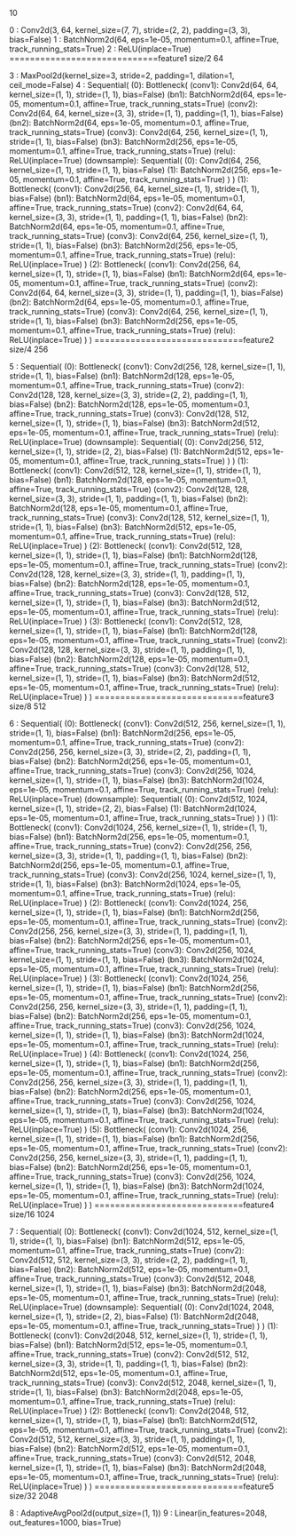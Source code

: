 10

0 : Conv2d(3, 64, kernel_size=(7, 7), stride=(2, 2), padding=(3, 3), bias=False)
1 : BatchNorm2d(64, eps=1e-05, momentum=0.1, affine=True, track_running_stats=True)
2 : ReLU(inplace=True)
=============================feature1 size/2 64


3 : MaxPool2d(kernel_size=3, stride=2, padding=1, dilation=1, ceil_mode=False)
4 : Sequential(
  (0): Bottleneck(
    (conv1): Conv2d(64, 64, kernel_size=(1, 1), stride=(1, 1), bias=False)
    (bn1): BatchNorm2d(64, eps=1e-05, momentum=0.1, affine=True, track_running_stats=True)
    (conv2): Conv2d(64, 64, kernel_size=(3, 3), stride=(1, 1), padding=(1, 1), bias=False)
    (bn2): BatchNorm2d(64, eps=1e-05, momentum=0.1, affine=True, track_running_stats=True)
    (conv3): Conv2d(64, 256, kernel_size=(1, 1), stride=(1, 1), bias=False)
    (bn3): BatchNorm2d(256, eps=1e-05, momentum=0.1, affine=True, track_running_stats=True)
    (relu): ReLU(inplace=True)
    (downsample): Sequential(
      (0): Conv2d(64, 256, kernel_size=(1, 1), stride=(1, 1), bias=False)
      (1): BatchNorm2d(256, eps=1e-05, momentum=0.1, affine=True, track_running_stats=True)
    )
  )
  (1): Bottleneck(
    (conv1): Conv2d(256, 64, kernel_size=(1, 1), stride=(1, 1), bias=False)
    (bn1): BatchNorm2d(64, eps=1e-05, momentum=0.1, affine=True, track_running_stats=True)
    (conv2): Conv2d(64, 64, kernel_size=(3, 3), stride=(1, 1), padding=(1, 1), bias=False)
    (bn2): BatchNorm2d(64, eps=1e-05, momentum=0.1, affine=True, track_running_stats=True)
    (conv3): Conv2d(64, 256, kernel_size=(1, 1), stride=(1, 1), bias=False)
    (bn3): BatchNorm2d(256, eps=1e-05, momentum=0.1, affine=True, track_running_stats=True)
    (relu): ReLU(inplace=True)
  )
  (2): Bottleneck(
    (conv1): Conv2d(256, 64, kernel_size=(1, 1), stride=(1, 1), bias=False)
    (bn1): BatchNorm2d(64, eps=1e-05, momentum=0.1, affine=True, track_running_stats=True)
    (conv2): Conv2d(64, 64, kernel_size=(3, 3), stride=(1, 1), padding=(1, 1), bias=False)
    (bn2): BatchNorm2d(64, eps=1e-05, momentum=0.1, affine=True, track_running_stats=True)
    (conv3): Conv2d(64, 256, kernel_size=(1, 1), stride=(1, 1), bias=False)
    (bn3): BatchNorm2d(256, eps=1e-05, momentum=0.1, affine=True, track_running_stats=True)
    (relu): ReLU(inplace=True)
  )
)
=============================feature2 size/4 256


5 : Sequential(
  (0): Bottleneck(
    (conv1): Conv2d(256, 128, kernel_size=(1, 1), stride=(1, 1), bias=False)
    (bn1): BatchNorm2d(128, eps=1e-05, momentum=0.1, affine=True, track_running_stats=True)
    (conv2): Conv2d(128, 128, kernel_size=(3, 3), stride=(2, 2), padding=(1, 1), bias=False)
    (bn2): BatchNorm2d(128, eps=1e-05, momentum=0.1, affine=True, track_running_stats=True)
    (conv3): Conv2d(128, 512, kernel_size=(1, 1), stride=(1, 1), bias=False)
    (bn3): BatchNorm2d(512, eps=1e-05, momentum=0.1, affine=True, track_running_stats=True)
    (relu): ReLU(inplace=True)
    (downsample): Sequential(
      (0): Conv2d(256, 512, kernel_size=(1, 1), stride=(2, 2), bias=False)
      (1): BatchNorm2d(512, eps=1e-05, momentum=0.1, affine=True, track_running_stats=True)
    )
  )
  (1): Bottleneck(
    (conv1): Conv2d(512, 128, kernel_size=(1, 1), stride=(1, 1), bias=False)
    (bn1): BatchNorm2d(128, eps=1e-05, momentum=0.1, affine=True, track_running_stats=True)
    (conv2): Conv2d(128, 128, kernel_size=(3, 3), stride=(1, 1), padding=(1, 1), bias=False)
    (bn2): BatchNorm2d(128, eps=1e-05, momentum=0.1, affine=True, track_running_stats=True)
    (conv3): Conv2d(128, 512, kernel_size=(1, 1), stride=(1, 1), bias=False)
    (bn3): BatchNorm2d(512, eps=1e-05, momentum=0.1, affine=True, track_running_stats=True)
    (relu): ReLU(inplace=True)
  )
  (2): Bottleneck(
    (conv1): Conv2d(512, 128, kernel_size=(1, 1), stride=(1, 1), bias=False)
    (bn1): BatchNorm2d(128, eps=1e-05, momentum=0.1, affine=True, track_running_stats=True)
    (conv2): Conv2d(128, 128, kernel_size=(3, 3), stride=(1, 1), padding=(1, 1), bias=False)
    (bn2): BatchNorm2d(128, eps=1e-05, momentum=0.1, affine=True, track_running_stats=True)
    (conv3): Conv2d(128, 512, kernel_size=(1, 1), stride=(1, 1), bias=False)
    (bn3): BatchNorm2d(512, eps=1e-05, momentum=0.1, affine=True, track_running_stats=True)
    (relu): ReLU(inplace=True)
  )
  (3): Bottleneck(
    (conv1): Conv2d(512, 128, kernel_size=(1, 1), stride=(1, 1), bias=False)
    (bn1): BatchNorm2d(128, eps=1e-05, momentum=0.1, affine=True, track_running_stats=True)
    (conv2): Conv2d(128, 128, kernel_size=(3, 3), stride=(1, 1), padding=(1, 1), bias=False)
    (bn2): BatchNorm2d(128, eps=1e-05, momentum=0.1, affine=True, track_running_stats=True)
    (conv3): Conv2d(128, 512, kernel_size=(1, 1), stride=(1, 1), bias=False)
    (bn3): BatchNorm2d(512, eps=1e-05, momentum=0.1, affine=True, track_running_stats=True)
    (relu): ReLU(inplace=True)
  )
)
=============================feature3 size/8 512


6 : Sequential(
  (0): Bottleneck(
    (conv1): Conv2d(512, 256, kernel_size=(1, 1), stride=(1, 1), bias=False)
    (bn1): BatchNorm2d(256, eps=1e-05, momentum=0.1, affine=True, track_running_stats=True)
    (conv2): Conv2d(256, 256, kernel_size=(3, 3), stride=(2, 2), padding=(1, 1), bias=False)
    (bn2): BatchNorm2d(256, eps=1e-05, momentum=0.1, affine=True, track_running_stats=True)
    (conv3): Conv2d(256, 1024, kernel_size=(1, 1), stride=(1, 1), bias=False)
    (bn3): BatchNorm2d(1024, eps=1e-05, momentum=0.1, affine=True, track_running_stats=True)
    (relu): ReLU(inplace=True)
    (downsample): Sequential(
      (0): Conv2d(512, 1024, kernel_size=(1, 1), stride=(2, 2), bias=False)
      (1): BatchNorm2d(1024, eps=1e-05, momentum=0.1, affine=True, track_running_stats=True)
    )
  )
  (1): Bottleneck(
    (conv1): Conv2d(1024, 256, kernel_size=(1, 1), stride=(1, 1), bias=False)
    (bn1): BatchNorm2d(256, eps=1e-05, momentum=0.1, affine=True, track_running_stats=True)
    (conv2): Conv2d(256, 256, kernel_size=(3, 3), stride=(1, 1), padding=(1, 1), bias=False)
    (bn2): BatchNorm2d(256, eps=1e-05, momentum=0.1, affine=True, track_running_stats=True)
    (conv3): Conv2d(256, 1024, kernel_size=(1, 1), stride=(1, 1), bias=False)
    (bn3): BatchNorm2d(1024, eps=1e-05, momentum=0.1, affine=True, track_running_stats=True)
    (relu): ReLU(inplace=True)
  )
  (2): Bottleneck(
    (conv1): Conv2d(1024, 256, kernel_size=(1, 1), stride=(1, 1), bias=False)
    (bn1): BatchNorm2d(256, eps=1e-05, momentum=0.1, affine=True, track_running_stats=True)
    (conv2): Conv2d(256, 256, kernel_size=(3, 3), stride=(1, 1), padding=(1, 1), bias=False)
    (bn2): BatchNorm2d(256, eps=1e-05, momentum=0.1, affine=True, track_running_stats=True)
    (conv3): Conv2d(256, 1024, kernel_size=(1, 1), stride=(1, 1), bias=False)
    (bn3): BatchNorm2d(1024, eps=1e-05, momentum=0.1, affine=True, track_running_stats=True)
    (relu): ReLU(inplace=True)
  )
  (3): Bottleneck(
    (conv1): Conv2d(1024, 256, kernel_size=(1, 1), stride=(1, 1), bias=False)
    (bn1): BatchNorm2d(256, eps=1e-05, momentum=0.1, affine=True, track_running_stats=True)
    (conv2): Conv2d(256, 256, kernel_size=(3, 3), stride=(1, 1), padding=(1, 1), bias=False)
    (bn2): BatchNorm2d(256, eps=1e-05, momentum=0.1, affine=True, track_running_stats=True)
    (conv3): Conv2d(256, 1024, kernel_size=(1, 1), stride=(1, 1), bias=False)
    (bn3): BatchNorm2d(1024, eps=1e-05, momentum=0.1, affine=True, track_running_stats=True)
    (relu): ReLU(inplace=True)
  )
  (4): Bottleneck(
    (conv1): Conv2d(1024, 256, kernel_size=(1, 1), stride=(1, 1), bias=False)
    (bn1): BatchNorm2d(256, eps=1e-05, momentum=0.1, affine=True, track_running_stats=True)
    (conv2): Conv2d(256, 256, kernel_size=(3, 3), stride=(1, 1), padding=(1, 1), bias=False)
    (bn2): BatchNorm2d(256, eps=1e-05, momentum=0.1, affine=True, track_running_stats=True)
    (conv3): Conv2d(256, 1024, kernel_size=(1, 1), stride=(1, 1), bias=False)
    (bn3): BatchNorm2d(1024, eps=1e-05, momentum=0.1, affine=True, track_running_stats=True)
    (relu): ReLU(inplace=True)
  )
  (5): Bottleneck(
    (conv1): Conv2d(1024, 256, kernel_size=(1, 1), stride=(1, 1), bias=False)
    (bn1): BatchNorm2d(256, eps=1e-05, momentum=0.1, affine=True, track_running_stats=True)
    (conv2): Conv2d(256, 256, kernel_size=(3, 3), stride=(1, 1), padding=(1, 1), bias=False)
    (bn2): BatchNorm2d(256, eps=1e-05, momentum=0.1, affine=True, track_running_stats=True)
    (conv3): Conv2d(256, 1024, kernel_size=(1, 1), stride=(1, 1), bias=False)
    (bn3): BatchNorm2d(1024, eps=1e-05, momentum=0.1, affine=True, track_running_stats=True)
    (relu): ReLU(inplace=True)
  )
)
=============================feature4 size/16 1024



7 : Sequential(
  (0): Bottleneck(
    (conv1): Conv2d(1024, 512, kernel_size=(1, 1), stride=(1, 1), bias=False)
    (bn1): BatchNorm2d(512, eps=1e-05, momentum=0.1, affine=True, track_running_stats=True)
    (conv2): Conv2d(512, 512, kernel_size=(3, 3), stride=(2, 2), padding=(1, 1), bias=False)
    (bn2): BatchNorm2d(512, eps=1e-05, momentum=0.1, affine=True, track_running_stats=True)
    (conv3): Conv2d(512, 2048, kernel_size=(1, 1), stride=(1, 1), bias=False)
    (bn3): BatchNorm2d(2048, eps=1e-05, momentum=0.1, affine=True, track_running_stats=True)
    (relu): ReLU(inplace=True)
    (downsample): Sequential(
      (0): Conv2d(1024, 2048, kernel_size=(1, 1), stride=(2, 2), bias=False)
      (1): BatchNorm2d(2048, eps=1e-05, momentum=0.1, affine=True, track_running_stats=True)
    )
  )
  (1): Bottleneck(
    (conv1): Conv2d(2048, 512, kernel_size=(1, 1), stride=(1, 1), bias=False)
    (bn1): BatchNorm2d(512, eps=1e-05, momentum=0.1, affine=True, track_running_stats=True)
    (conv2): Conv2d(512, 512, kernel_size=(3, 3), stride=(1, 1), padding=(1, 1), bias=False)
    (bn2): BatchNorm2d(512, eps=1e-05, momentum=0.1, affine=True, track_running_stats=True)
    (conv3): Conv2d(512, 2048, kernel_size=(1, 1), stride=(1, 1), bias=False)
    (bn3): BatchNorm2d(2048, eps=1e-05, momentum=0.1, affine=True, track_running_stats=True)
    (relu): ReLU(inplace=True)
  )
  (2): Bottleneck(
    (conv1): Conv2d(2048, 512, kernel_size=(1, 1), stride=(1, 1), bias=False)
    (bn1): BatchNorm2d(512, eps=1e-05, momentum=0.1, affine=True, track_running_stats=True)
    (conv2): Conv2d(512, 512, kernel_size=(3, 3), stride=(1, 1), padding=(1, 1), bias=False)
    (bn2): BatchNorm2d(512, eps=1e-05, momentum=0.1, affine=True, track_running_stats=True)
    (conv3): Conv2d(512, 2048, kernel_size=(1, 1), stride=(1, 1), bias=False)
    (bn3): BatchNorm2d(2048, eps=1e-05, momentum=0.1, affine=True, track_running_stats=True)
    (relu): ReLU(inplace=True)
  )
)
=============================feature5 size/32 2048



8 : AdaptiveAvgPool2d(output_size=(1, 1))
9 : Linear(in_features=2048, out_features=1000, bias=True)
